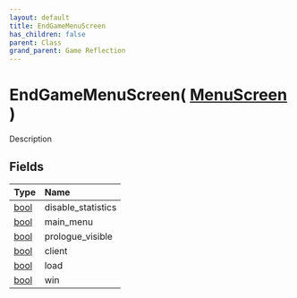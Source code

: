```yaml
---
layout: default
title: EndGameMenuScreen
has_children: false
parent: Class
grand_parent: Game Reflection
---
```

# EndGameMenuScreen( [ MenuScreen ](/riftbreaker-wiki/docs/game-reflection/classes/menu_screen/) )
Description 

## Fields

| Type | Name |
|:----------|:--------------|
| [bool](/riftbreaker-wiki/docs/game-reflection/components/bool/) | disable_statistics |
| [bool](/riftbreaker-wiki/docs/game-reflection/components/bool/) | main_menu |
| [bool](/riftbreaker-wiki/docs/game-reflection/components/bool/) | prologue_visible |
| [bool](/riftbreaker-wiki/docs/game-reflection/components/bool/) | client |
| [bool](/riftbreaker-wiki/docs/game-reflection/components/bool/) | load |
| [bool](/riftbreaker-wiki/docs/game-reflection/components/bool/) | win |

